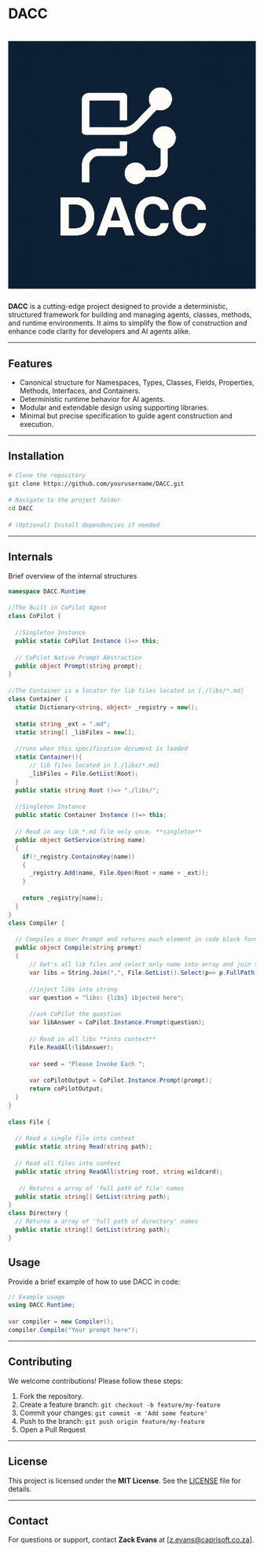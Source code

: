 # &#x20;DACC

# ![DACC Logo](logo.png)

**DACC** is a cutting-edge project designed to provide a deterministic, structured framework for building and managing agents, classes, methods, and runtime environments. It aims to simplify the flow of construction and enhance code clarity for developers and AI agents alike.

---

## Features

- Canonical structure for Namespaces, Types, Classes, Fields, Properties, Methods, Interfaces, and Containers.
- Deterministic runtime behavior for AI agents.
- Modular and extendable design using supporting libraries.
- Minimal but precise specification to guide agent construction and execution.

---

## Installation

```bash
# Clone the repository
git clone https://github.com/yourusername/DACC.git

# Navigate to the project folder
cd DACC

# (Optional) Install dependencies if needed
```

---

## Internals

Brief overview of the internal structures

```csharp
namespace DACC.Runtime

//The Built in CoPilot Agent
class CoPilot {  
  
  //Singleton Instance
  public static CoPilot Instance ()=> this;

  // CoPilot Native Prompt Abstraction
  public object Prompt(string prompt);
}

//The Container is a locator for lib files located in [./libs/*.md]
class Container { 
  static Dictionary<string, object> _registry = new();
  
  static string _ext = ".md";
  static string[] _libFiles = new[];

  //runs when this specification document is loaded
  static Container(){
      // lib files located in [./libs/*.md]
      _libFiles = File.GetList(Root);
  }
  public static string Root ()=> "./libs/";

  //Singleton Instance
  public static Container Instance ()=> this;
  
  // Read in any lib *.md file only once. **singleton**
  public object GetService(string name)
  {
    if(!_registry.ContainsKey(name))
    {
      _registry.Add(name, File.Open(Root + name + _ext));
    }

    return _registry[name];
  }
}
class Compiler {  
  
  // Compiles a User Prompt and returns each element in code block format
  public object Compile(string prompt)
  {
      // Get's all lib files and select only name into array and join the string
      var libs = String.Join(",", File.GetList().Select(p=> p.FullPath));

      //inject libs into string
      var question = "libs: {libs} ibjected here";

      //ask CoPilot the question
      var libAnswer = CoPilot.Instance.Prompt(question);
      
      // Read in all libs **into context**
      File.ReadAll(libAnswer);

      var seed = "Please Invoke Each ";

      var coPilotOutput = CoPilot.Instance.Prompt(prompt);
      return coPilotOutput;
  }
}

class File {  

  // Read a single file into context
  public static string Read(string path);
  
  // Read all files into context
  public static string ReadAll(string root, string wildcard);

   // Returns a array of 'full path of file' names
  public static string[] GetList(string path);
}
class Directory {  
  // Returns a array of 'full path of directory' names
  public static string[] GetList(string path);
}
```

## Usage

Provide a brief example of how to use DACC in code:

```csharp
// Example usage
using DACC.Runtime;

var compiler = new Compiler();
compiler.Compile("Your prompt here");
```

---

## Contributing

We welcome contributions! Please follow these steps:

1. Fork the repository.
2. Create a feature branch: `git checkout -b feature/my-feature`
3. Commit your changes: `git commit -m 'Add some feature'`
4. Push to the branch: `git push origin feature/my-feature`
5. Open a Pull Request

---

## License

This project is licensed under the **MIT License**. See the [LICENSE](LICENSE) file for details.

---

## Contact

For questions or support, contact **Zack Evans** at [[z.evans@caprisoft.co.za](mailto\:z.evans@caprisoft.co.za)].

